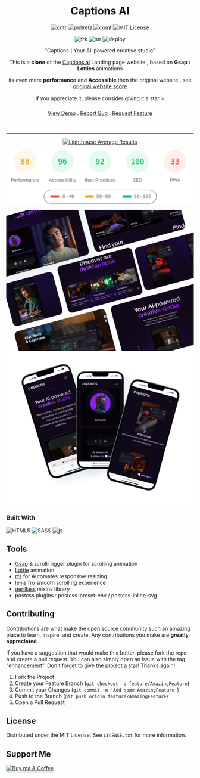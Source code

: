 
<div align="center">

<h1 align="center" >Captions AI</h1>

![cntr](https://img.shields.io/github/contributors/issam-seghir/Captions-AI?color=pink&style=for-the-badge)
![pullreQ](https://img.shields.io/github/issues-pr/issam-seghir/Captions-AI?color=orange&style=for-the-badge)
![comt](https://img.shields.io/github/last-commit/issam-seghir/Captions-AI?style=for-the-badge)
[![MIT License](https://img.shields.io/badge/License-MIT-green.svg?style=for-the-badge)](https://choosealicense.com/licenses/mit/)

![frk](https://img.shields.io/github/forks/issam-seghir/Captions-AI?style=flat-square)
![str](https://img.shields.io/github/stars/issam-seghir/Captions-AI?style=flat-square)
![deploy](https://img.shields.io/website?down_color=red&down_message=down&style=flat-square&up_color=succes&up_message=up&url=https%3A%2F%2Fissam-seghir.github.io%2FCaptions-AI%2F)

  <p align="center">
  "Captions | Your AI-powered creative studio"

  This is a **clone** of the [Captions ai](https://www.captions.ai) Landing page  website ,
based on **Gsap** / **Lotties**  animations

its even more  **performance** and **Accessible** then the original website , see [original website score](https://i.imgur.com/fCqSHnk.png)

If you appreciate it, please consider giving it a star ⭐
 <br />
    <br />
    <a href="https://issam-seghir.github.io/Captions-AI/">View Demo</a>
    .
    <a href="https://github.com/issam-seghir/Captions-AI/issues">Report Bug</a>
    .
    <a href="https://github.com/issam-seghir/Captions-AI/pulls">Request Feature</a>
  </p>

<br>
<hr>
<a title="Check Lighthouse out" target="_blank" href="https://github.com/GoogleChrome/lighthouse"><img alt="Lighthouse Average Results" width="275" src="https://img.shields.io/badge/Lighthouse-Average_Results-2A2E30.svg?logo=lighthouse&cacheSeconds=3600" /></a><br>

<img width="700" src="lighthouse_results/desktop/pagespeed.svg" /><br>

</div>

<!-- ![link](https://i.imgur.com/ZvvOUzQ.png) -->
![alt text](mockup-desktop.png)
![alt text](mockup-mobile.png)

### Built With

  ![HTML5](https://img.shields.io/badge/html5-%231572B6.svg?style=for-the-badge&logo=html5&logoColor=white)
  ![SASS](https://img.shields.io/badge/sass-%237e2a3d.svg?style=for-the-badge&logo=sass&logoColor=ff577b)
  ![js](https://img.shields.io/badge/JavaScript-323330?style=for-the-badge&logo=javascript&logoColor=F7DF1E)

## Tools

- [Gsap](https://greensock.com/gsap/) & scrollTrigger plugin for scrolling animation
- [Lottie](https://lottiefiles.com/) animation
- [rfs](https://github.com/twbs/rfs)  for Automates  responsive resizing
- [lenis](https://github.com/studio-freight/lenis) fro smooth scrolling experience
- [gerillass](https://gerillass.com/) mixins library
- postcss plugins : postcss-preset-env / postcss-inline-svg

<!-- CONTRIBUTING -->
## Contributing

Contributions are what make the open source community such an amazing place to learn, inspire, and create. Any contributions you make are **greatly appreciated**.

If you have a suggestion that would make this better, please fork the repo and create a pull request. You can also simply open an issue with the tag "enhancement".
Don't forget to give the project a star! Thanks again!

1. Fork the Project
2. Create your Feature Branch (`git checkout -b feature/AmazingFeature`)
3. Commit your Changes (`git commit -m 'Add some AmazingFeature'`)
4. Push to the Branch (`git push origin feature/AmazingFeature`)
5. Open a Pull Request

<!-- LICENSE -->
## License

Distributed under the MIT License. See `LICENSE.txt` for more information.

## Support Me

<a href="https://www.buymeacoffee.com/issam.seghir" target="_blank"><img src="https://www.buymeacoffee.com/assets/img/custom_images/orange_img.png" alt="Buy ma A Coffee" style="width: 174px !important;height: 41px !important;box-shadow: 0 3px 2px 0 rgb(190 190 190 / 50%) !important;" ></a>
</div>
